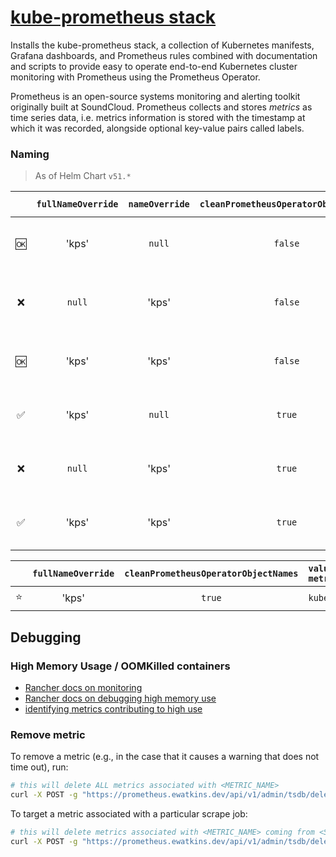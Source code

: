 # [kube-prometheus stack](https://github.com/prometheus-community/helm-charts/tree/main/charts/kube-prometheus-stack#kube-prometheus-stack/)

Installs the kube-prometheus stack, a collection of Kubernetes manifests, Grafana dashboards, and
Prometheus rules combined with documentation and scripts to provide easy to operate end-to-end
Kubernetes cluster monitoring with Prometheus using the Prometheus Operator.

Prometheus is an open-source systems monitoring and alerting toolkit originally built at SoundCloud.
Prometheus collects and stores _metrics_ as time series data, i.e. metrics information
is stored with the timestamp at which it was recorded, alongside optional key-value pairs called labels.

### Naming

> As of Helm Chart `v51.*`

|     | `fullNameOverride` | `nameOverride` | `cleanPrometheusOperatorObjectNames` | `alertmanager`                                          | `prometheus`                                        | `operator`                               | `kube-state-metrics`                           |
| :-: | :----------------: | :------------: | :----------------------------------: | :------------------------------------------------------ | :-------------------------------------------------- | :--------------------------------------- | :--------------------------------------------- |
| 🆗  |       'kps'        |     `null`     |               `false`                | `alertmanager-kps-alertmanager-0`                       | `prometheus-kps-prometheus-0`                       | `kps-operator-...`                       | `kube-prometheus-stack-kube-state-metrics-...` |
| ❌  |       `null`       |     'kps'      |               `false`                | `alertmanager-kube-prometheus-stack-kps-alertmanager-0` | `prometheus-kube-prometheus-stack-kps-prometheus-0` | `kube-prometheus-stack-kps-operator-...` | `kube-prometheus-stack-kube-state-metrics-...` |
| 🆗  |       'kps'        |     'kps'      |               `false`                | `alertmanager-kps-alertmanager-0`                       | `prometheus-kps-prometheus-0`                       | `kps-operator-...`                       | `kube-prometheus-stack-kube-state-metrics-...` |
| ✅  |       'kps'        |     `null`     |                `true`                | `alertmanager-kps-0`                                    | `prometheus-kps-0`                                  | `kps-operator-...`                       | `kube-prometheus-stack-kube-state-metrics-...` |
| ❌  |       `null`       |     'kps'      |                `true`                | `alertmanager-kube-prometheus-stack-kps-0`              | `prometheus-kube-prometheus-stack-kps-0`            | `kube-prometheus-stack-kps-operator-...` | `kube-prometheus-stack-kube-state-metrics-...` |
| ✅  |       'kps'        |     'kps'      |                `true`                | `alertmanager-kps-0`                                    | `prometheus-kps-0`                                  | `kps-operator-...`                       | `kube-prometheus-stack-kube-state-metrics-...` |

|     | `fullNameOverride` | `cleanPrometheusOperatorObjectNames` | `values.kube-state-metrics.fullNameOverride` | `alertmanager`       | `prometheus`       | `operator`         | `kube-state-metrics`     |
| :-: | :----------------: | :----------------------------------: | :------------------------------------------- | :------------------- | :----------------- | :----------------- | :----------------------- |
| ⭐️ |       'kps'        |                `true`                | `kube-state-metrics`                         | `alertmanager-kps-0` | `prometheus-kps-0` | `kps-operator-...` | `kube-state-metrics-...` |

## Debugging

### High Memory Usage / OOMKilled containers

- [Rancher docs on monitoring](https://rancher.com/docs/rancher/v2.6/en/monitoring-alerting/)
- [Rancher docs on debugging high memory use](https://rancher.com/docs/rancher/v2.6/en/monitoring-alerting/guides/memory-usage/)
- [identifying metrics contributing to high use](https://www.robustperception.io/which-are-my-biggest-metrics)

### Remove metric

To remove a metric (e.g., in the case that it causes a warning that does not time out),
run:

```sh
# this will delete ALL metrics associated with <METRIC_NAME>
curl -X POST -g "https://prometheus.ewatkins.dev/api/v1/admin/tsdb/delete_series?match[]=<METRIC_NAME>"
```

To target a metric associated with a particular scrape job:

```sh
# this will delete metrics associated with <METRIC_NAME> coming from <SCRAPE_JOB>
curl -X POST -g "https://prometheus.ewatkins.dev/api/v1/admin/tsdb/delete_series?match[]=<METRIC_NAME>{job='<SCRAPE_JOB>'}"
```
